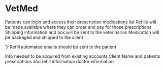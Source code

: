 # VetMed
  Patients can login and access their prescription medications list
  Refills will be made available where they can order and pay for those prescriptions
  Shipping information and box will be sent to the veterinarian
  Medication will be packaged and shipped to the client

  3-Refill automated emails should be sent to the patient


  Info needed to be acquired from existing accounts
    Client Name and patients
    prescriptions and refill information
    doctor information
